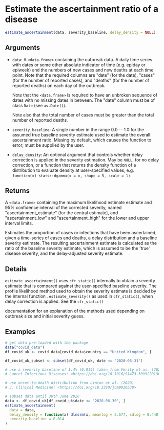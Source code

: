 # Estimate the ascertainment ratio of a disease

```r
estimate_ascertainment(data, severity_baseline, delay_density = NULL)
```

## Arguments

- `data`: A `<data.frame>` containing the outbreak data. A daily time series with dates or some other absolute indicator of time (e.g. epiday or epiweek) and the numbers of new cases and new deaths at each time point. Note that the required columns are "date" (for the date), "cases" (for the number of reported cases), and "deaths" (for the number of reported deaths) on each day of the outbreak.
    
    Note that the `<data.frame>` is required to have an unbroken sequence of dates with no missing dates in between. The "date" column must be of class `Date` (see `as.Date()`).
    
    Note also that the total number of cases must be greater than the total number of reported deaths.
- `severity_baseline`: A single number in the range 0.0 -- 1.0 for the assumed true baseline severity estimate used to estimate the overall ascertainment ratio. Missing by default, which causes the function to error; must be supplied by the user.
- `delay_density`: An optional argument that controls whether delay correction is applied in the severity estimation. May be `NULL`, for no delay correction, or a function that returns the density function of a distribution to evaluate density at user-specified values, e.g. `function(x) stats::dgamma(x = x, shape = 5, scale = 1)`.

## Returns

A `<data.frame>` containing the maximum likelihood estimate estimate and 95% confidence interval of the corrected severity, named "ascertainment_estimate" (for the central estimate), and "ascertainment_low" and "ascertainment_high" for the lower and upper interval limits.

Estimates the proportion of cases or infections that have been ascertained, given a time-series of cases and deaths, a delay distribution and a baseline severity estimate. The resulting ascertainment estimate is calculated as the ratio of the baseline severity estimate, which is assumed to be the 'true' disease severity, and the delay-adjusted severity estimate.

## Details

`estimate_ascertainment()` uses `cfr_static()` internally to obtain a severity estimate that is compared against the user-specified baseline severity. The profile likelihood method used to obtain the severity estimate is decided by the internal function `.estimate_severity()` as used in `cfr_static()`, when delay correction is applied. See the `cfr_static()`

documentation for an explanation of the methods used depending on outbreak size and initial severity guess.

## Examples

```r
# get data pre-loaded with the package
data("covid_data")
df_covid_uk <- covid_data[covid_data$country == "United Kingdom", ]

df_covid_uk_subset <- subset(df_covid_uk, date <= "2020-05-31")

# use a severity baseline of 1.4% (0.014) taken from Verity et al. (2020)
# Lancet Infectious Diseases: <https://doi.org/10.1016/S1473-3099(20)30243-7>

# use onset-to-death distribution from Linton et al. (2020)
# J. Clinical Medicine: <https://doi.org/10.3390/jcm9020538>

# subset data until 30th June 2020
data <- df_covid_uk[df_covid_uk$date <= "2020-06-30", ]
estimate_ascertainment(
  data = data,
  delay_density = function(x) dlnorm(x, meanlog = 2.577, sdlog = 0.440),
  severity_baseline = 0.014
)
```
